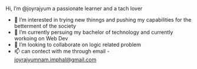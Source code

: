  Hi, I’m @joyrajyum a passionate learner and a tach lover
- 👀 I’m interested in trying new thinngs and pushing my capabilities for the betterment of the society
- 🌱 I’m currently persuing my bachelor of technology and currently workoing on Web Dev
- 💞️ I’m looking to collaborate on logic related problem
- 📫 can contect with me through email - joyrajyumnam.imphal@gmail.com

<!---
joyrajyum/joyrajyum is a ✨ special ✨ repository because its `README.md` (this file) appears on your GitHub profile.
You can click the Preview link to take a look at your changes.
--->
